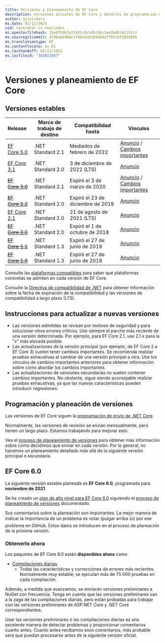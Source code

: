 ```yaml
---
title: Versiones y planeamiento de EF Core
description: Versiones actuales de EF Core y detalles de programación o planeación para próximas versiones
author: ajcvickers
ms.date: 01/12/2021
uid: core/what-is-new/index
ms.openlocfilehash: 15e0f50bfe27e52c8c545c56c3ee5b4b141152c1
ms.sourcegitcommit: 4798ab8d04c1fdbe6dd204d94d770fcbf309d09b
ms.translationtype: HT
ms.contentlocale: es-ES
ms.lasthandoff: 03/11/2021
ms.locfileid: "103023567"
---
```

# <a name="ef-core-releases-and-planning"></a>Versiones y planeamiento de EF Core

## <a name="stable-releases"></a>Versiones estables

| Release | Marco de trabajo de destino | Compatibilidad hasta | Vínculos
|:--------|------------------|-----------------|------
| [EF Core 5.0](https://www.nuget.org/packages/Microsoft.EntityFrameworkCore) | .NET Standard 2.1 | Mediados de febrero de 2022 | [Anuncio](https://devblogs.microsoft.com/dotnet/announcing-the-release-of-ef-core-5-0/) / [Cambios importantes](xref:core/what-is-new/ef-core-5.0/breaking-changes)
| [EF Core 3.1](https://www.nuget.org/packages/Microsoft.EntityFrameworkCore/3.1.10) | .NET Standard 2.0 | 3 de diciembre de 2022 (LTS) | [Anuncio](https://devblogs.microsoft.com/dotnet/announcing-entity-framework-core-3-1-and-entity-framework-6-4/)
| ~~[EF Core 3.0](https://www.nuget.org/packages/Microsoft.EntityFrameworkCore/3.0.3)~~ | .NET Standard 2.1 | Expiró el 3 de marzo de 2020 | [Anuncio](https://devblogs.microsoft.com/dotnet/announcing-ef-core-3-0-and-ef-6-3-general-availability/) / [Cambios importantes](xref:core/what-is-new/ef-core-3.x/breaking-changes)
| ~~[EF Core 2.2](https://www.nuget.org/packages/Microsoft.EntityFrameworkCore/2.2.6)~~ | .NET Standard 2.0 | Expiró el 23 de diciembre de 2019 | [Anuncio](https://devblogs.microsoft.com/dotnet/announcing-entity-framework-core-2-2/)
| [EF Core 2.1](https://www.nuget.org/packages/Microsoft.EntityFrameworkCore/2.1.14) | .NET Standard 2.0 | 21 de agosto de 2021 (LTS) | [Anuncio](https://devblogs.microsoft.com/dotnet/announcing-entity-framework-core-2-1/)
| ~~[EF Core 2.0](https://www.nuget.org/packages/Microsoft.EntityFrameworkCore/2.0.3)~~ | .NET Standard 2.0 | Expiró el 1 de octubre de 2018 | [Anuncio](https://devblogs.microsoft.com/dotnet/announcing-entity-framework-core-2-0/)
| ~~[EF Core 1.1](https://www.nuget.org/packages/Microsoft.EntityFrameworkCore/1.1.6)~~ | .NET Standard 1.3 | Expiró el 27 de junio de 2019 | [Anuncio](https://devblogs.microsoft.com/dotnet/announcing-entity-framework-core-1-1/)
| ~~[EF Core 1.0](https://www.nuget.org/packages/Microsoft.EntityFrameworkCore/1.0.6)~~ | .NET Standard 1.3 | Expiró el 27 de junio de 2019 | [Anuncio](https://devblogs.microsoft.com/dotnet/entity-framework-core-1-0-0-available/)

Consulte las [plataformas compatibles](xref:core/miscellaneous/platforms) para saber qué plataformas concretas se admiten en cada versión de EF Core.

Consulte la [Directiva de compatibilidad de .NET](https://dotnet.microsoft.com/platform/support/policy/dotnet-core) para obtener información sobre la fecha de expiración de la compatibilidad y las versiones de compatibilidad a largo plazo (LTS).

## <a name="guidance-on-updating-to-new-releases"></a>Instrucciones para actualizar a nuevas versiones

* Las versiones admitidas se revisan por motivos de seguridad y para solucionar otros errores críticos. Use siempre el parche más reciente de una versión determinada. Por ejemplo, para EF Core 2.1, use 2.1.x para la "x" más elevada posible.
* Las actualizaciones de la versión principal (por ejemplo, de EF Core 2 a EF Core 3) suelen tener cambios importantes. Se recomienda realizar pruebas exhaustivas al cambiar de una versión principal a otra. Use los vínculos de cambios importantes anteriores para obtener información sobre cómo abordar los cambios importantes.
* Las actualizaciones de versiones secundarias no suelen contener cambios importantes. No obstante, sigue siendo aconsejable realizar pruebas exhaustivas, ya que las nuevas características pueden introducir regresiones.

## <a name="release-planning-and-schedules"></a>Programación y planeación de versiones

Las versiones de EF Core siguen la [programación de envío de .NET Core](https://github.com/dotnet/core/blob/main/roadmap.md).

Normalmente, las versiones de revisión se envían mensualmente, pero tienen un largo plazo.
Estamos trabajando para mejorar esto.

Vea el [proceso de planeamiento de versiones](xref:core/what-is-new/release-planning) para obtener más información sobre cómo decidimos qué enviar en cada versión.
Por lo general, no hacemos un planeamiento detallado más allá de la siguiente versión principal o secundaria.

## <a name="ef-core-60"></a>EF Core 6.0

La siguiente versión estable planeada es **EF Core 6.0**, programada para **noviembre de 2021**.

Se ha creado un [plan de alto nivel para EF Core 6.0](xref:core/what-is-new/ef-core-6.0/plan) siguiendo el [proceso de planeamiento de versiones](xref:core/what-is-new/release-planning) documentado.

Sus comentarios sobre la planeación son importantes.
La mejor manera de indicar la importancia de un problema es votar (pulgar arriba 👍) por ese problema en GitHub.
Estos datos se introducen en el proceso de planeación de la próxima versión.

### <a name="get-it-now"></a>Obtenerlo ahora

Los paquetes de EF Core 6.0 están **disponibles ahora** como

* [Compilaciones diarias](https://github.com/dotnet/aspnetcore/blob/master/docs/DailyBuilds.md)
  * Todas las características y correcciones de errores más recientes. Normalmente muy estable; se ejecutan más de 75 000 pruebas en cada compilación.

Además, a medida que avanzamos, se enviarán versiones preliminares a NuGet con frecuencia. Tenga en cuenta que las versiones preliminares van a la zaga de las compilaciones diarias, pero están probadas para trabajar con las versiones preliminares de ASP.NET Core y .NET Core correspondientes.

Usar las versiones preliminares o las compilaciones diarias es una excelente manera de detectar problemas y proporcionar comentarios cuanto antes.
Cuanto antes recibamos esos comentarios, más probable será que puedan procesarse antes de la siguiente versión oficial.
